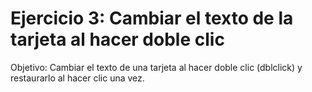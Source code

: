 # Ejercicio 3: Cambiar el texto de la tarjeta al hacer doble clic

Objetivo: Cambiar el texto de una tarjeta al hacer doble clic (dblclick) y restaurarlo al hacer clic una vez.